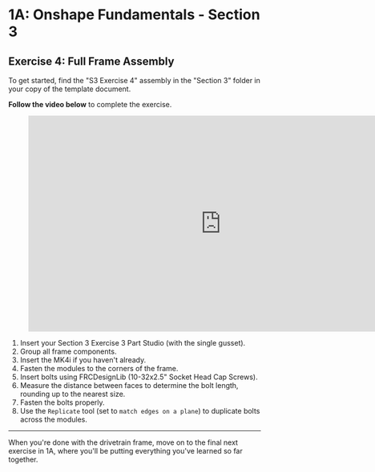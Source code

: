# 1A: Onshape Fundamentals - Section 3
## Exercise 4: Full Frame Assembly

To get started, find the "S3 Exercise 4" assembly in the "Section 3" folder in your copy of the template document.

**Follow the video below** to complete the exercise.

<figure>
    <iframe width="768" height="432" src="https://www.youtube.com/embed/A4ngLwseboU" frameborder="0" allowfullscreen></iframe>
</figure>

1. Insert your Section 3 Exercise 3 Part Studio (with the single gusset).
2. Group all frame components.
3. Insert the MK4i if you haven't already.
4. Fasten the modules to the corners of the frame.
5. Insert bolts using FRCDesignLib (10-32x2.5" Socket Head Cap Screws).
6. Measure the distance between faces to determine the bolt length, rounding up to the nearest size. 
7. Fasten the bolts properly.
8. Use the `Replicate` tool (set to `match edges on a plane`) to duplicate bolts across the modules.

---

When you're done with the drivetrain frame, move on to the final next exercise in 1A, where you'll be putting everything you've learned so far together.

<br>
